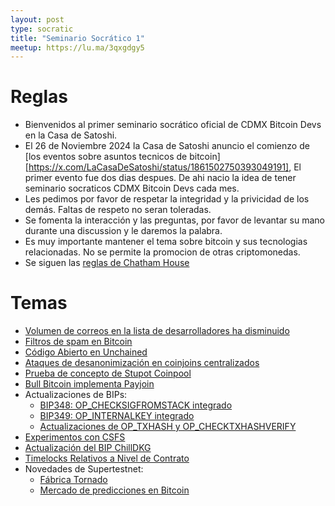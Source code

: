 ```yaml
---
layout: post
type: socratic
title: "Seminario Socrático 1"
meetup: https://lu.ma/3qxgdgy5
---
```


# Reglas

- Bienvenidos al primer seminario socrático oficial de CDMX Bitcoin Devs en la Casa de Satoshi.
- El 26 de Noviembre 2024 la Casa de Satoshi anuncio el comienzo de [los eventos sobre asuntos tecnicos de bitcoin][https://x.com/LaCasaDeSatoshi/status/1861502750393049191], El primer evento fue dos dias despues. De ahi nacio la idea de tener seminario socraticos CDMX Bitcoin Devs cada mes.
- Les pedimos por favor de respetar la integridad y la privicidad de los demás. Faltas de respeto no seran toleradas.
- Se fomenta la interacción y las preguntas, por favor de levantar su mano durante una discussion y le daremos la palabra.
- Es muy importante mantener el tema sobre bitcoin y sus tecnologias relacionadas. No se permite la promocion de otras criptomonedas.
- Se siguen las [reglas de Chatham House](https://www.chathamhouse.org/about-us/chatham-house-rule)

# Temas

- [Volumen de correos en la lista de desarrolladores ha disminuido](https://x.com/lopp/status/1874803077288755257?mx=2)
- [Filtros de spam en Bitcoin](https://x.com/oomahq/status/1875339328127431016)
- [Código Abierto en Unchained](https://unchained.com/blog/unchained-2024-open-source/)
- [Ataques de desanonimización en coinjoins centralizados](https://groups.google.com/g/bitcoindev/c/CbfbEGozG7c/m/w2B-RRdUCQAJ?pli=1)
- [Prueba de concepto de Stupot Coinpool](https://x.com/stutxo/status/1873384602552738236)
- [Bull Bitcoin implementa Payjoin](https://www.bullbitcoin.com/blog/bull-bitcoin-wallet-payjoin)
- Actualizaciones de BIPs:
  - [BIP348: OP_CHECKSIGFROMSTACK integrado](https://github.com/bitcoin/bips/pull/1535)
  - [BIP349: OP_INTERNALKEY integrado](https://github.com/bitcoin/bips/blob/master/bip-0349.md)
  - [Actualizaciones de OP_TXHASH y OP_CHECKTXHASHVERIFY](https://github.com/bitcoin/bips/pull/1500)
- [Experimentos con CSFS](https://rubin.io/bitcoin/2024/12/02/csfs-ctv-rekey-symmetry/)
- [Actualización del BIP ChillDKG](https://groups.google.com/g/bitcoindev/c/HE3HSnGTpoQ/m/Y2VhaMCrCAAJ)
- [Timelocks Relativos a Nivel de Contrato](https://delvingbitcoin.org/t/contract-level-relative-timelocks-or-lets-talk-about-ancestry-proofs-and-singletons/1353)
- Novedades de Supertestnet:
  - [Fábrica Tornado](https://github.com/supertestnet/tornado_factory)
  - [Mercado de predicciones en Bitcoin](https://gist.github.com/supertestnet/d4d9a8dc4c975dc36eec0a8816d1f99f)
